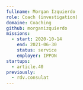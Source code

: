 ```yaml
---
fullname: Morgan Izquierdo
role: Coach (investigation)
domaine: Coaching
github: morganizquierdo
missions:
  - start: 2020-10-14
    end: 2021-06-30
    status: service
    employer: IPPON
startups:
  - article.40
previously:
  - rdv.consulat
---
```

